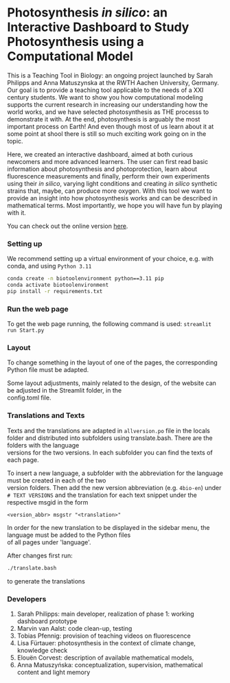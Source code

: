 # Photosynthesis _in silico_: an Interactive Dashboard to Study Photosynthesis using a Computational Model

This is a Teaching Tool in Biology: an ongoing project launched by Sarah Philipps and Anna Matuszynska at the RWTH Aachen University, Germany. Our goal is to provide a teaching tool applicable to the needs of a XXI century students. We want to show you how computational modeling supports the current research in increasing our understanding how the world works, and we have selected photosynthesis as THE processs to demonstrate it with. At the end, photosynthesis is arguably the most important process on Earth! And even though most of us learn about it at some point at shool there is still so much exciting work going on in the topic.

Here, we created an interactive dashboard, aimed at both curious newcomers and more advanced learners. The user can first read basic information about photosynthesis and photoprotection, learn about fluorescence measurements and finally, perform their own experiments using their _in silico_, varying light conditions and creating _in silico_ synthetic strains that, maybe, can produce more oxygen.
With this tool we want to provide an insight into how photosynthesis works and can be described in mathematical terms. Most importantly, we hope you will have fun by playing with it.

You can check out the online version [here](https://annamatuszynska-biotool-photosynthesis-start-wrd4lw.streamlit.app/).

### Setting up

We recommend setting up a virtual environment of your choice, e.g. with conda, and using `Python 3.11`

```bash
conda create -n biotoolenvironment python==3.11 pip
conda activate biotoolenvironment
pip install -r requirements.txt 
```

### Run the web page
To get the web page running, the following command is used: `streamlit run Start.py`

### Layout

To change something in the layout of one of the pages, the corresponding Python file must be adapted.

Some layout adjustments, mainly related to the design, of the website can be adjusted in the Streamlit folder, in the \
config.toml file.

### Translations and Texts

Texts and the translations are adapted in `allversion.po` file in the locals folder and distributed into subfolders using translate.bash. There are the folders with the language \
versions for the two versions. In each subfolder you can find the texts of each page.

To insert a new language, a subfolder with the abbreviation for the language must be created in each of the two \
version folders. Then add the new version abbreviation (e.g. `4bio-en`) under `# TEXT VERSIONS` and the translation for each text snippet under the respective msgid in the form
```po
<version_abbr> msgstr "<translation>"
```

In order for the new translation to be displayed in the sidebar menu, the language must be added to the Python files \
of all pages under 'language'.

After changes first run:
```bash
./translate.bash
```
to generate the translations

### Developers

1. Sarah Philipps: main developer, realization of phase 1: working dashboard prototype
2. Marvin van Aalst: code clean-up, testing
3. Tobias Pfennig: provision of teaching videos on fluorescence
4. Lisa Fürtauer: photosynthesis in the context of climate change, knowledge check
5. Elouën Corvest: description of available mathematical models,
6. Anna Matuszyńska: conceptualization, supervision, mathematical content and light memory
